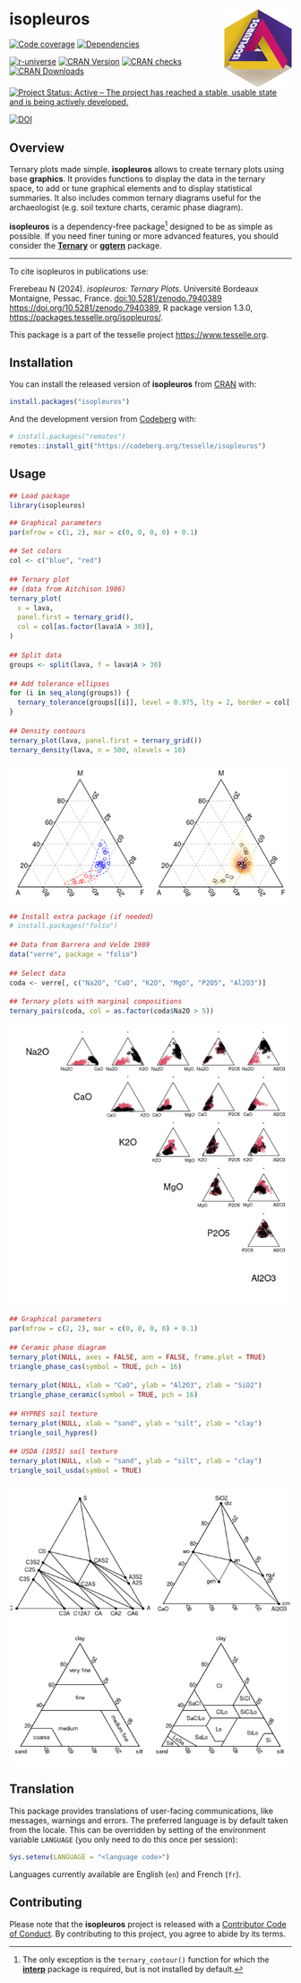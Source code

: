 
<!-- README.md is generated from README.Rmd. Please edit that file -->

# isopleuros <img width=120px src="man/figures/logo.png" align="right" />

<!-- badges: start -->

[![Code
coverage](https://packages.tesselle.org/isopleuros/coverage/badge.svg)](https://packages.tesselle.org/isopleuros/coverage/)
[![Dependencies](https://tinyverse.netlify.app/badge/isopleuros)](https://cran.r-project.org/package=isopleuros)

<a href="https://tesselle.r-universe.dev/isopleuros"
class="pkgdown-devel"><img
src="https://tesselle.r-universe.dev/badges/isopleuros"
alt="r-universe" /></a>
<a href="https://cran.r-project.org/package=isopleuros"
class="pkgdown-release"><img
src="https://www.r-pkg.org/badges/version/isopleuros"
alt="CRAN Version" /></a> <a
href="https://cran.r-project.org/web/checks/check_results_isopleuros.html"
class="pkgdown-release"><img
src="https://badges.cranchecks.info/worst/isopleuros.svg"
alt="CRAN checks" /></a>
<a href="https://cran.r-project.org/package=isopleuros"
class="pkgdown-release"><img
src="https://cranlogs.r-pkg.org/badges/isopleuros"
alt="CRAN Downloads" /></a>

[![Project Status: Active – The project has reached a stable, usable
state and is being actively
developed.](https://www.repostatus.org/badges/latest/active.svg)](https://www.repostatus.org/#active)

[![DOI](https://zenodo.org/badge/DOI/10.5281/zenodo.7940389.svg)](https://doi.org/10.5281/zenodo.7940389)
<!-- badges: end -->

## Overview

Ternary plots made simple. **isopleuros** allows to create ternary plots
using base **graphics**. It provides functions to display the data in
the ternary space, to add or tune graphical elements and to display
statistical summaries. It also includes common ternary diagrams useful
for the archaeologist (e.g. soil texture charts, ceramic phase diagram).

**isopleuros** is a dependency-free package[^1] designed to be as simple
as possible. If you need finer tuning or more advanced features, you
should consider the [**Ternary**](https://ms609.github.io/Ternary/) or
[**ggtern**](http://www.ggtern.com/) package.

------------------------------------------------------------------------

To cite isopleuros in publications use:

Frerebeau N (2024). *isopleuros: Ternary Plots*. Université Bordeaux
Montaigne, Pessac, France. <doi:10.5281/zenodo.7940389>
<https://doi.org/10.5281/zenodo.7940389>, R package version 1.3.0,
<https://packages.tesselle.org/isopleuros/>.

This package is a part of the tesselle project
<https://www.tesselle.org>.

## Installation

You can install the released version of **isopleuros** from
[CRAN](https://CRAN.R-project.org) with:

``` r
install.packages("isopleuros")
```

And the development version from [Codeberg](https://codeberg.org/) with:

``` r
# install.packages("remotes")
remotes::install_git("https://codeberg.org/tesselle/isopleuros")
```

## Usage

``` r
## Load package
library(isopleuros)
```

``` r
## Graphical parameters
par(mfrow = c(1, 2), mar = c(0, 0, 0, 0) + 0.1)

## Set colors
col <- c("blue", "red")

## Ternary plot
## (data from Aitchison 1986)
ternary_plot(
  x = lava, 
  panel.first = ternary_grid(),
  col = col[as.factor(lava$A > 30)],
)

## Split data
groups <- split(lava, f = lava$A > 30)

## Add tolerance ellipses
for (i in seq_along(groups)) {
  ternary_tolerance(groups[[i]], level = 0.975, lty = 2, border = col[[i]])
}

## Density contours
ternary_plot(lava, panel.first = ternary_grid())
ternary_density(lava, n = 500, nlevels = 10)
```

<img src="man/figures/README-ternary-1.png" style="display: block; margin: auto;" />

``` r
## Install extra package (if needed)
# install.packages("folio")

## Data from Barrera and Velde 1989
data("verre", package = "folio")

## Select data
coda <- verre[, c("Na2O", "CaO", "K2O", "MgO", "P2O5", "Al2O3")]

## Ternary plots with marginal compositions
ternary_pairs(coda, col = as.factor(coda$Na2O > 5))
```

<img src="man/figures/README-pairs-1.png" style="display: block; margin: auto;" />

``` r
## Graphical parameters
par(mfrow = c(2, 2), mar = c(0, 0, 0, 0) + 0.1)

## Ceramic phase diagram
ternary_plot(NULL, axes = FALSE, ann = FALSE, frame.plot = TRUE)
triangle_phase_cas(symbol = TRUE, pch = 16)

ternary_plot(NULL, xlab = "CaO", ylab = "Al2O3", zlab = "SiO2")
triangle_phase_ceramic(symbol = TRUE, pch = 16)

## HYPRES soil texture
ternary_plot(NULL, xlab = "sand", ylab = "silt", zlab = "clay")
triangle_soil_hypres()

## USDA (1951) soil texture
ternary_plot(NULL, xlab = "sand", ylab = "silt", zlab = "clay")
triangle_soil_usda(symbol = TRUE)
```

<img src="man/figures/README-charts-1.png" style="display: block; margin: auto;" />

## Translation

This package provides translations of user-facing communications, like
messages, warnings and errors. The preferred language is by default
taken from the locale. This can be overridden by setting of the
environment variable `LANGUAGE` (you only need to do this once per
session):

``` r
Sys.setenv(LANGUAGE = "<language code>")
```

Languages currently available are English (`en`) and French (`fr`).

## Contributing

Please note that the **isopleuros** project is released with a
[Contributor Code of Conduct](https://www.tesselle.org/conduct.html). By
contributing to this project, you agree to abide by its terms.

[^1]: The only exception is the `ternary_contour()` function for which
    the [**interp**](https://cran.r-project.org/package=interp) package
    is required, but is not installed by default.

